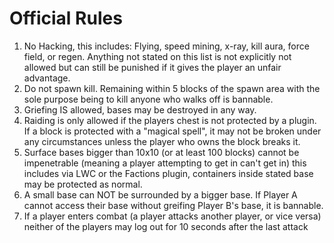 # Official Rules

1) No Hacking, this includes: Flying, speed mining, x-ray, kill aura, force field, or regen. Anything not stated on this list is not explicitly not allowed but can still be punished if it gives the player an unfair advantage.
2) Do not spawn kill. Remaining within 5 blocks of the spawn area with the sole purpose being to kill anyone who walks off is bannable.
3) Griefing IS allowed, bases may be destroyed in any way. 
4) Raiding is only allowed if the players chest is not protected by a plugin. If a block is protected with a "magical spell", it may not be broken under any circumstances unless the player who owns the block breaks it.
5) Surface bases bigger than 10x10 (or at least 100 blocks) cannot be impenetrable (meaning a player attempting to get in can't get in) this includes via LWC or the Factions plugin, containers inside stated base may be protected as normal.
6) A small base can NOT be surrounded by a bigger base. If Player A cannot access their base without greifing Player B's base, it is bannable.
7) If a player enters combat (a player attacks another player, or vice versa) neither of the players may log out for 10 seconds after the last attack
